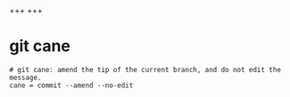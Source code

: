 +++
+++

# git cane

```gitconfig
# git cane: amend the tip of the current branch, and do not edit the message.
cane = commit --amend --no-edit
```
